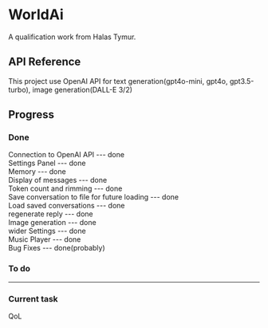 
# WorldAi

A qualification work from Halas Tymur. 

## API Reference

This project use OpenAI API for text generation(gpt4o-mini, gpt4o, gpt3.5-turbo), image generation(DALL-E 3/2)

## Progress

### Done
Connection to OpenAI API --- done \
Settings Panel --- done \
Memory --- done \
Display of messages --- done \
Token count and rimming --- done \
Save conversation to file for future loading --- done \
Load saved conversations --- done \
regenerate reply --- done \
Image generation --- done \
wider Settings --- done \
Music Player --- done \
Bug Fixes --- done(probably)
### To do
---
### Current task
QoL

